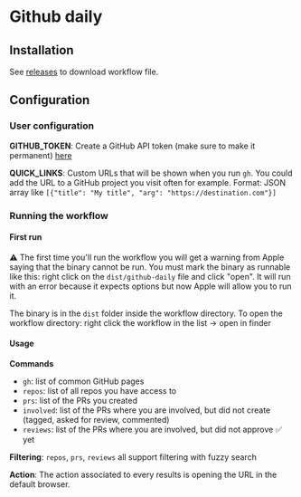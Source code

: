 # Github daily

## Installation

See [releases](https://github.com/quentin-sommer/github-daily-alfred/releases) to download workflow file.

## Configuration

### User configuration

**GITHUB_TOKEN**: Create a GitHub API token (make sure to make it
permanent) [here](https://github.com/settings/tokens/new?description=GitHub%20Daily%20Alfred%20workflow&amp;amp;scopes=repo)

**QUICK_LINKS**: Custom URLs that will be shown when you run `gh`. You could add the URL to a GitHub project you visit
often for example. Format: JSON array like
```[{"title": "My title", "arg": "https://destination.com"}]```

### Running the workflow

#### First run

⚠️ The first time you'll run the workflow you will get a warning from Apple saying that the binary cannot be run.
You must mark the binary as runnable like this: right click on the `dist/github-daily` file and click "open". It will
run with an error because it expects options but now Apple will allow you to run it.

The binary is in the `dist` folder inside the workflow directory. To open the workflow directory: right click the
workflow in the list -&gt; open in finder

#### Usage

**Commands**

- `gh`: list of common GitHub pages
- `repos`: list of all repos you have access to
- `prs`: list of the PRs you created
- `involved`: list of the PRs where you are involved, but did not create (tagged, asked for review, commented)
- `reviews`: list of the PRs where you are involved, but did not approve ✅ yet

**Filtering**: `repos`, `prs`, `reviews` all support filtering with fuzzy search

**Action**: The action associated to every results is opening the URL in the default browser.